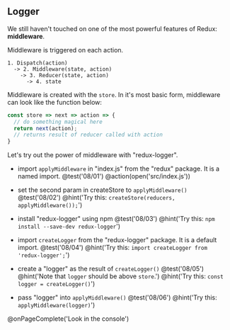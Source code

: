 ## Logger
We still haven't touched on one of the most powerful features of Redux: **middleware**.

Middleware is triggered on each action.

```
1. Dispatch(action)
  -> 2. Middleware(state, action)
    -> 3. Reducer(state, action)
      -> 4. state
```

Middleware is created with the `store`. In it's most basic form, middleware can look like the function below:

```js
const store => next => action => {
  // do something magical here
  return next(action);
  // returns result of reducer called with action
}
```

Let's try out the power of middleware with "redux-logger".

+ import `applyMiddleware` in "index.js" from the "redux" package. It is a named import.
@test('08/01')
@action(open('src/index.js'))

+ set the second param in createStore to `applyMiddleware()`
@test('08/02')
@hint('Try this: `createStore(reducers, applyMiddleware());`')

+ install "redux-logger" using npm
@test('08/03')
@hint('Try this: `npm install --save-dev redux-logger`')

+ import `createLogger` from the "redux-logger" package. It is a default import.
@test('08/04')
@hint('Try this: `import createLogger from 'redux-logger';`')

+ create a "logger" as the result of `createLogger()`
@test('08/05')
@hint('Note that `logger` should be above `store`.')
@hint('Try this: `const logger = createLogger()`')

+ pass "logger" into `applyMiddleware()`
@test('08/06')
@hint('Try this: `applyMiddleware(logger)`')

@onPageComplete('Look in the console')

